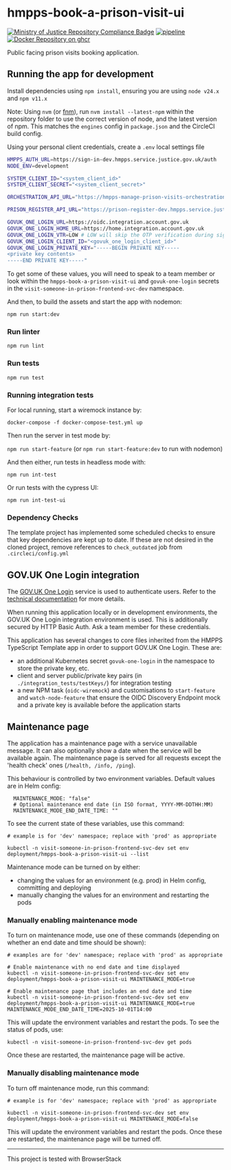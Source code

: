 # hmpps-book-a-prison-visit-ui
[![Ministry of Justice Repository Compliance Badge](https://github-community.service.justice.gov.uk/repository-standards/api/hmpps-book-a-prison-visit-ui/badge?style=flat)](https://github-community.service.justice.gov.uk/repository-standards/hmpps-book-a-prison-visit-ui)
[![pipeline](https://github.com/ministryofjustice/hmpps-book-a-prison-visit-ui/actions/workflows/pipeline.yml/badge.svg)](https://github.com/ministryofjustice/hmpps-book-a-prison-visit-ui)
[![Docker Repository on ghcr](https://img.shields.io/badge/ghcr.io-repository-2496ED.svg?logo=docker)](https://ghcr.io/ministryofjustice/hmpps-book-a-prison-visit-ui)

Public facing prison visits booking application.

## Running the app for development
Install dependencies using `npm install`, ensuring you are using `node v24.x` and `npm v11.x`

Note: Using `nvm` (or [fnm](https://github.com/Schniz/fnm)), run `nvm install --latest-npm` within the repository folder to use the correct version of node, and the latest version of npm. This matches the `engines` config in `package.json` and the CircleCI build config.

Using your personal client credentials, create a `.env` local settings file
```bash
HMPPS_AUTH_URL=https://sign-in-dev.hmpps.service.justice.gov.uk/auth
NODE_ENV=development

SYSTEM_CLIENT_ID="<system_client_id>"
SYSTEM_CLIENT_SECRET="<system_client_secret>"

ORCHESTRATION_API_URL="https://hmpps-manage-prison-visits-orchestration-dev.prison.service.justice.gov.uk"

PRISON_REGISTER_API_URL="https://prison-register-dev.hmpps.service.justice.gov.uk"

GOVUK_ONE_LOGIN_URL=https://oidc.integration.account.gov.uk
GOVUK_ONE_LOGIN_HOME_URL=https://home.integration.account.gov.uk
GOVUK_ONE_LOGIN_VTR=LOW # LOW will skip the OTP verification during sign-in
GOVUK_ONE_LOGIN_CLIENT_ID="<govuk_one_login_client_id>"
GOVUK_ONE_LOGIN_PRIVATE_KEY="-----BEGIN PRIVATE KEY-----
<private key contents>
-----END PRIVATE KEY-----"
```

To get some of these values, you will need to speak to a team member or look within the `hmpps-book-a-prison-visit-ui` and `govuk-one-login` secrets in the `visit-someone-in-prison-frontend-svc-dev` namespace.

And then, to build the assets and start the app with nodemon:

`npm run start:dev`

### Run linter

`npm run lint`

### Run tests

`npm run test`

### Running integration tests

For local running, start a wiremock instance by:

`docker-compose -f docker-compose-test.yml up`

Then run the server in test mode by:

`npm run start-feature` (or `npm run start-feature:dev` to run with nodemon)

And then either, run tests in headless mode with:

`npm run int-test`
 
Or run tests with the cypress UI:

`npm run int-test-ui`


### Dependency Checks

The template project has implemented some scheduled checks to ensure that key dependencies are kept up to date.
If these are not desired in the cloned project, remove references to `check_outdated` job from `.circleci/config.yml`

## GOV.UK One Login integration
The [GOV.UK One Login](https://www.sign-in.service.gov.uk) service is used to authenticate users. Refer to the [technical documentation](https://docs.sign-in.service.gov.uk) for more details.

When running this application locally or in development environments, the GOV.UK One Login integration environment is used. This is additionally secured by HTTP Basic Auth. Ask a team member for these credentials.

This application has several changes to core files inherited from the HMPPS TypeScript Template app in order to support GOV.UK One Login. These are:

* an additional Kubernetes secret `govuk-one-login` in the namespace to store the private key, etc.
* client and server public/private key pairs (in `./integration_tests/testKeys/`) for integration testing
* a new NPM task (`oidc-wiremock`) and customisations to `start-feature` and `watch-node-feature` that ensure the OIDC Discovery Endpoint mock and a private key is available before the application starts


## Maintenance page
The application has a maintenance page with a service unavailable message. It can also optionally show a date when the service will be available again. The maintenance page is served for all requests except the 'health check' ones (`/health, /info, /ping`).

This behaviour is controlled by two environment variables. Default values are in Helm config:
```
  MAINTENANCE_MODE: "false"
  # Optional maintenance end date (in ISO format, YYYY-MM-DDTHH:MM)
  MAINTENANCE_MODE_END_DATE_TIME: ""
```

To see the current state of these variables, use this command:
```
# example is for 'dev' namespace; replace with 'prod' as appropriate

kubectl -n visit-someone-in-prison-frontend-svc-dev set env deployment/hmpps-book-a-prison-visit-ui --list
```

Maintenance mode can be turned on by either:
* changing the values for an environment (e.g. prod) in Helm config, committing and deploying
* manually changing the values for an environment and restarting the pods


### Manually enabling maintenance mode
To turn on maintenance mode, use one of these commands (depending on whether an end date and time should be shown):
```
# examples are for 'dev' namespace; replace with 'prod' as appropriate

# Enable maintenance with no end date and time displayed
kubectl -n visit-someone-in-prison-frontend-svc-dev set env deployment/hmpps-book-a-prison-visit-ui MAINTENANCE_MODE=true

# Enable maintenance page that includes an end date and time
kubectl -n visit-someone-in-prison-frontend-svc-dev set env deployment/hmpps-book-a-prison-visit-ui MAINTENANCE_MODE=true MAINTENANCE_MODE_END_DATE_TIME=2025-10-01T14:00
```

This will update the environment variables and restart the pods. To see the status of pods, use:
```
kubectl -n visit-someone-in-prison-frontend-svc-dev get pods
```
Once these are restarted, the maintenance page will be active.


### Manually disabling maintenance mode
To turn off maintenance mode, run this command:
```
# example is for 'dev' namespace; replace with 'prod' as appropriate

kubectl -n visit-someone-in-prison-frontend-svc-dev set env deployment/hmpps-book-a-prison-visit-ui MAINTENANCE_MODE=false
```
This will update the environment variables and restart the pods. Once these are restarted, the maintenance page will be turned off.


---

This project is tested with BrowserStack
